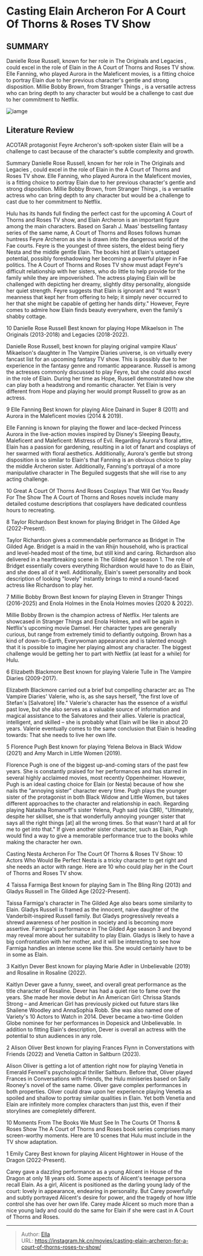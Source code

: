 # Casting Elain Archeron For A Court Of Thorns &amp; Roses TV Show


## SUMMARY 


 Danielle Rose Russell, known for her role in 
The Originals
 and 
Legacies
, could excel in the role of Elain in the 
A Court of Thorns and Roses
 TV show. 
 Elle Fanning, who played Aurora in the 
Maleficent
 movies, is a fitting choice to portray Elain due to her previous character&#39;s gentle and strong disposition. 
 Millie Bobby Brown, from 
Stranger Things
, is a versatile actress who can bring depth to any character but would be a challenge to cast due to her commitment to Netflix. 

![iamge](https://static1.srcdn.com/wordpress/wp-content/uploads/2024/01/fan-art-of-elaine-archeron-for-acotar.jpg)

## Literature Review

ACOTAR protagonist Feyre Archeron&#39;s soft-spoken sister Elain will be a challenge to cast because of the character&#39;s subtle complexity and growth.




Summary
 Danielle Rose Russell, known for her role in 
The Originals
 and 
Legacies
, could excel in the role of Elain in the 
A Court of Thorns and Roses
 TV show. 
 Elle Fanning, who played Aurora in the 
Maleficent
 movies, is a fitting choice to portray Elain due to her previous character&#39;s gentle and strong disposition. 
 Millie Bobby Brown, from 
Stranger Things
, is a versatile actress who can bring depth to any character but would be a challenge to cast due to her commitment to Netflix. 


Hulu has its hands full finding the perfect cast for the upcoming A Court of Thorns and Roses TV show, and Elain Archeron is an important figure among the main characters. Based on Sarah J. Maas&#39; bestselling fantasy series of the same name, A Court of Thorns and Roses follows human huntress Feyre Archeron as she is drawn into the dangerous world of the Fae courts. Feyre is the youngest of three sisters, the eldest being fiery Nesta and the middle gentle Elain. The books hint at Elain&#39;s untapped potential, possibly foreshadowing her becoming a powerful player in Fae politics.
The A Court of Thorns and Roses TV show must adapt Feyre&#39;s difficult relationship with her sisters, who do little to help provide for the family while they are impoverished. The actress playing Elain will be challenged with depicting her dreamy, slightly ditsy personality, alongside her quiet strength. Feyre suggests that Elain is ignorant and &#34;It wasn&#39;t meanness that kept her from offering to help; it simply never occurred to her that she might be capable of getting her hands dirty.&#34; However, Feyre comes to admire how Elain finds beauty everywhere, even the family&#39;s shabby cottage.









 








 10  Danielle Rose Russell 
Best known for playing Hope Mikaelson in The Originals (2013-2018) and Legacies (2018-2022).
        

Danielle Rose Russell, best known for playing original vampire Klaus&#39; Mikaelson&#39;s daughter in The Vampire Diaries universe, is on virtually every fancast list for an upcoming fantasy TV show. This is possibly due to her experience in the fantasy genre and romantic appearance. Russell is among the actresses commonly discussed to play Feyre, but she could also excel in the role of Elain. During her time as Hope, Russell demonstrated how she can play both a headstrong and romantic character. Yet Elain is very different from Hope and playing her would prompt Russell to grow as an actress.





 9  Elle Fanning 
Best known for playing Alice Dainard in Super 8 (2011) and Aurora in the Maleficent movies (2014 &amp; 2019).
        

Elle Fanning is known for playing the flower and lace-decked Princess Aurora in the live-action movies inspired by Disney&#39;s Sleeping Beauty, Maleficent and Maleficent: Mistress of Evil. Regarding Aurora&#39;s floral attire, Elain has a passion for gardening, resulting in a lot of fanart and cosplays of her swarmed with floral aesthetics. Additionally, Aurora&#39;s gentle but strong disposition is so similar to Elain&#39;s that Fanning is an obvious choice to play the middle Archeron sister. Additionally, Fanning&#39;s portrayal of a more manipulative character in The Beguiled suggests that she will rise to any acting challenge.
            
 
 10 Great A Court Of Thorns And Roses Cosplays That Will Get You Ready For The Show 
The A Court of Thorns and Roses novels include many detailed costume descriptions that cosplayers have dedicated countless hours to recreating.








 8  Taylor Richardson 
Best known for playing Bridget in The Gilded Age (2022-Present).
        

Taylor Richardson gives a commendable performance as Bridget in The Gilded Age. Bridget is a maid in the van Rhijn household, who is practical and level-headed most of the time, but still kind and caring. Richardson also delivered in a heartbreaking scene in The Gilded Age season 1. The role of Bridget essentially covers everything Richardson would have to do as Elain, and she does all of it well. Additionally, Elain&#39;s sweet personality and book description of looking &#34;lovely&#34; instantly brings to mind a round-faced actress like Richardson to play her.





 7  Millie Bobby Brown 
Best known for playing Eleven in Stranger Things (2016-2025) and Enola Holmes in the Enola Holmes movies (2020 &amp; 2022).


 







Millie Bobby Brown is the champion actress of Netflix. Her talents are showcased in Stranger Things and Enola Holmes, and will be again in Netflix&#39;s upcoming movie Damsel. Her character types are generally curious, but range from extremely timid to defiantly outgoing. Brown has a kind of down-to-Earth, Everywoman appearance and is talented enough that it is possible to imagine her playing almost any character. The biggest challenge would be getting her to part with Netflix (at least for a while) for Hulu.





 6  Elizabeth Blackmore 
Best known for playing Valerie Tulle in The Vampire Diaries (2009-2017).
        

Elizabeth Blackmore carried out a brief but compelling character arc as The Vampire Diaries&#39; Valerie, who is, as she says herself, &#34;the first love of Stefan&#39;s [Salvatore] life.&#34; Valerie&#39;s character has the essence of a wistful past love, but she also serves as a valuable source of information and magical assistance to the Salvatores and their allies. Valerie is practical, intelligent, and skilled – she is probably what Elain will be like in about 20 years. Valerie eventually comes to the same conclusion that Elain is heading towards: That she needs to live her own life.





 5  Florence Pugh 
Best known for playing Yelena Belova in Black Widow (2021) and Amy March in Little Women (2019).


 







Florence Pugh is one of the biggest up-and-coming stars of the past few years. She is constantly praised for her performances and has starred in several highly acclaimed movies, most recently Oppenheimer. However, Pugh is an ideal casting choice for Elain (or Nesta) because of how she nails the &#34;annoying sister&#34; character every time.
Pugh plays the younger sister of the protagonist in both Black Widow and Little Women, but takes different approaches to the character and relationship in each. Regarding playing Natasha Romanoff&#39;s sister Yelena, Pugh said (via CBR), &#34;Ultimately, despite her skillset, she is that wonderfully annoying younger sister that says all the right things [at] all the wrong times. So that wasn&#39;t hard at all for me to get into that.&#34; If given another sister character, such as Elain, Pugh would find a way to give a memorable performance true to the books while making the character her own.
            
 
 Casting Nesta Archeron For The Court Of Thorns &amp; Roses TV Show: 10 Actors Who Would Be Perfect 
Nesta is a tricky character to get right and she needs an actor with range. Here are 10 who could play her in the Court of Thorns and Roses TV show.








 4  Taissa Farmiga 
Best known for playing Sam in The Bling Ring (2013) and Gladys Russell in The Gilded Age (2022-Present).
        

Taissa Farmiga&#39;s character in The Gilded Age also bears some similarity to Elain. Gladys Russell is framed as the innocent, naive daughter of the Vanderbilt-inspired Russell family. But Gladys progressively reveals a shrewd awareness of her position in society and is becoming more assertive. Farmiga&#39;s performance in The Gilded Age season 3 and beyond may reveal more about her suitability to play Elain. Gladys is likely to have a big confrontation with her mother, and it will be interesting to see how Farmiga handles an intense scene like this. She would certainly have to be in some as Elain.





 3  Kaitlyn Dever 
Best known for playing Marie Adler in Unbelievable (2019) and Rosaline in Rosaline (2022).
        

Kaitlyn Dever gave a funny, sweet, and overall great performance as the title character of Rosaline. Dever has had a quiet rise to fame over the years. She made her movie debut in An American Girl: Chrissa Stands Strong – and American Girl has previously picked out future stars like Shailene Woodley and AnnaSophia Robb. She was also named one of Variety&#39;s 10 Actors to Watch in 2014. Dever became a two-time Golden Globe nominee for her performances in Dopesick and Unbelievable. In addition to fitting Elain&#39;s description, Dever is overall an actress with the potential to stun audiences in any role. 





 2  Alison Oliver 
Best known for playing Frances Flynn in Converstations with Friends (2022) and Venetia Catton in Saltburn (2023).
        

Alison Oliver is getting a lot of attention right now for playing Venetia in Emerald Fennell&#39;s psychological thriller Saltburn. Before that, Oliver played Frances in Conversations with Friends, the Hulu miniseries based on Sally Rooney&#39;s novel of the same name. Oliver gave complex performances in both properties. Oliver could draw upon her experience playing Venetia as spoiled and shallow to portray similar qualities in Elain. Yet both Venetia and Elain are infinitely more complex characters than just this, even if their storylines are comepletely different.
            
 
 10 Moments From The Books We Must See In The Courts Of Thorns &amp; Roses Show 
The A Court of Thorns and Roses book series comprises many screen-worthy moments. Here are 10 scenes that Hulu must include in the TV show adaptation.








 1  Emily Carey 
Best known for playing Alicent Hightower in House of the Dragon (2022-Present).


 







Carey gave a dazzling performance as a young Alicent in House of the Dragon at only 18 years old. Some aspects of Alicent&#39;s teenage persona recall Elain. As a girl, Alicent is positioned as the darling young lady of the court: lovely in appearance, endearing in personality. But Carey powerfully and subtly portrayed Alicent&#39;s desire for power, and the tragedy of how little control she has over her own life. Carey made Alicent so much more than a nice young lady and could do the same for Elain if she were cast in A Court of Thorns and Roses.


---

> Author: [Ella](https://instagram.hk.cn/)  
> URL: https://instagram.hk.cn/movies/casting-elain-archeron-for-a-court-of-thorns-roses-tv-show/  

